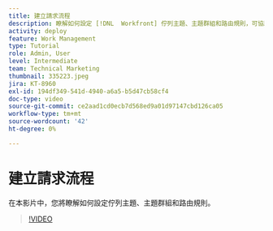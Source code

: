 ```yaml
---
title: 建立請求流程
description: 瞭解如何設定 [!DNL  Workfront] 佇列主題、主題群組和路由規則，可協助管理請求和工作錄取。
activity: deploy
feature: Work Management
type: Tutorial
role: Admin, User
level: Intermediate
team: Technical Marketing
thumbnail: 335223.jpeg
jira: KT-8960
exl-id: 194df349-541d-4940-a6a5-b5d47cb58cf4
doc-type: video
source-git-commit: ce2aad1cd0ecb7d568ed9a01d97147cbd126ca05
workflow-type: tm+mt
source-wordcount: '42'
ht-degree: 0%

---
```


# 建立請求流程

在本影片中，您將瞭解如何設定佇列主題、主題群組和路由規則。

>[!VIDEO](https://video.tv.adobe.com/v/335223/?quality=12&learn=on)




